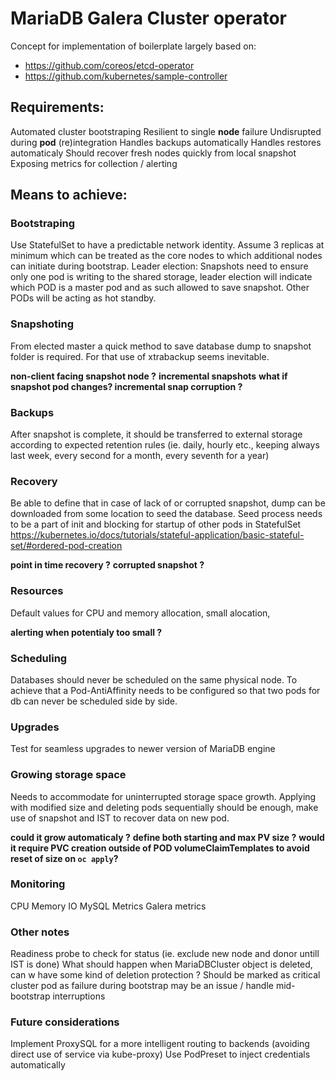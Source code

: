 # MariaDB Galera Cluster operator

Concept for implementation of boilerplate largely based on:
- https://github.com/coreos/etcd-operator
- https://github.com/kubernetes/sample-controller

## Requirements:

Automated cluster bootstraping
Resilient to single __node__ failure
Undisrupted during __pod__ (re)integration
Handles backups automatically
Handles restores automaticaly
Should recover fresh nodes quickly from local snapshot
Exposing metrics for collection / alerting

## Means to achieve:


### Bootstraping

Use StatefulSet to have a predictable network identity. Assume 3 replicas at minimum which can be treated as the core nodes to which additional nodes can initiate during bootstrap.
Leader election:
Snapshots need to ensure only one pod is writing to the shared storage, leader election will indicate which POD is a master pod and as such allowed to save snapshot. Other PODs will be acting as hot standby.

### Snapshoting

From elected master a quick method to save database dump to snapshot folder is required. For that use of xtrabackup seems inevitable.

  __non-client facing snapshot node ?__
  __incremental snapshots__
  __what if snapshot pod changes? incremental snap corruption ?__

### Backups

After snapshot is complete, it should be transferred to external storage according to expected retention rules 
(ie. daily, hourly etc., keeping always last week, every second for a month, every seventh for a year)

### Recovery

Be able to define that in case of lack of or corrupted snapshot, dump can be downloaded from some location 
to seed the database. Seed process needs to be a part of init and blocking for startup of other pods in StatefulSet 
https://kubernetes.io/docs/tutorials/stateful-application/basic-stateful-set/#ordered-pod-creation

  __point in time recovery ?__
  __corrupted snapshot ?__

### Resources

Default values for CPU and memory allocation, small alocation, 

  __alerting when potentialy too small ?__

### Scheduling

Databases should never be scheduled on the same physical node. To achieve that a Pod-AntiAffinity needs 
to be configured so that two pods for db can never be scheduled side by side.

### Upgrades

Test for seamless upgrades to newer version of MariaDB engine

### Growing storage space

Needs to accommodate for uninterrupted storage space growth. Applying with modified size and deleting pods 
sequentially should be enough, make use of snapshot and IST to recover data on new pod.

  __could it grow automaticaly ?__
  __define both starting and max PV size ?__
  __would it require PVC creation outside of POD volumeClaimTemplates to avoid reset of size on `oc apply`?__

### Monitoring

CPU
Memory
IO
MySQL Metrics
Galera metrics

### Other notes

Readiness probe to check for status (ie. exclude new node and donor untill IST is done)
What should happen when MariaDBCluster object is deleted, can w have some kind of deletion protection ?
Should be marked as critical cluster pod as failure during bootstrap may be an issue / handle mid-bootstrap interruptions

### Future considerations

Implement ProxySQL for a more intelligent routing to backends (avoiding direct use of service via kube-proxy)
Use PodPreset to inject credentials automatically
